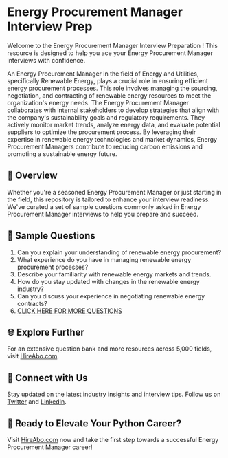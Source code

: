 # Energy Procurement Manager Interview Prep

Welcome to the Energy Procurement Manager Interview Preparation ! This resource is designed to help you ace your Energy Procurement Manager interviews with confidence.

An Energy Procurement Manager in the field of Energy and Utilities, specifically Renewable Energy, plays a crucial role in ensuring efficient energy procurement processes. This role involves managing the sourcing, negotiation, and contracting of renewable energy resources to meet the organization's energy needs. The Energy Procurement Manager collaborates with internal stakeholders to develop strategies that align with the company's sustainability goals and regulatory requirements. They actively monitor market trends, analyze energy data, and evaluate potential suppliers to optimize the procurement process. By leveraging their expertise in renewable energy technologies and market dynamics, Energy Procurement Managers contribute to reducing carbon emissions and promoting a sustainable energy future.

## 🚀 Overview

Whether you're a seasoned Energy Procurement Manager or just starting in the field, this repository is tailored to enhance your interview readiness. We've curated a set of sample questions commonly asked in Energy Procurement Manager interviews to help you prepare and succeed.

## 📝 Sample Questions

1. Can you explain your understanding of renewable energy procurement?
2. What experience do you have in managing renewable energy procurement processes?
3. Describe your familiarity with renewable energy markets and trends.
4. How do you stay updated with changes in the renewable energy industry?
5. Can you discuss your experience in negotiating renewable energy contracts?
6. [CLICK HERE FOR MORE QUESTIONS](https://hireabo.com/job/20_0_21/Energy%20Procurement%20Manager)

## 🌐 Explore Further

For an extensive question bank and more resources across 5,000 fields, visit [HireAbo.com](https://www.hireabo.com).

## 📱 Connect with Us

Stay updated on the latest industry insights and interview tips. Follow us on [Twitter](https://twitter.com/hireabo) and [LinkedIn](https://www.linkedin.com/in/hire-abo-3609972a8/).

## 🚀 Ready to Elevate Your Python Career?

Visit [HireAbo.com](https://www.hireabo.com) now and take the first step towards a successful Energy Procurement Manager career!